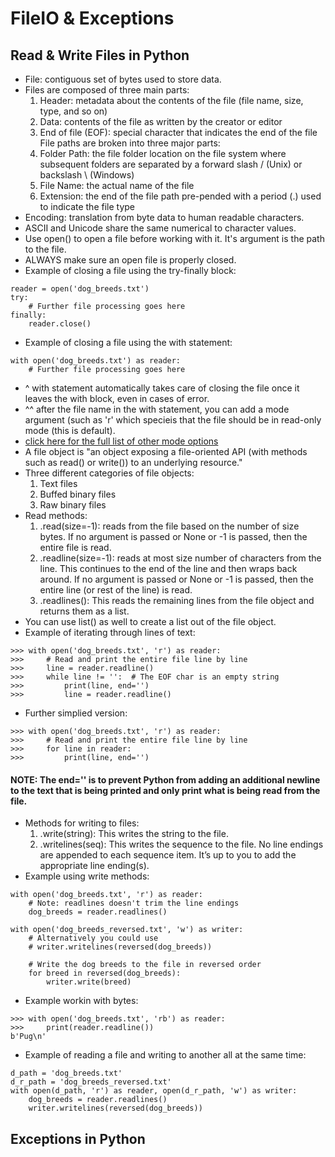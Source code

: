 # FileIO & Exceptions

## Read & Write Files in Python
- File: contiguous set of bytes used to store data.
- Files are composed of three main parts:
  1. Header: metadata about the contents of the file (file name, size, type, and so on)
  2. Data: contents of the file as written by the creator or editor
  3. End of file (EOF): special character that indicates the end of the file
File paths are broken into three major parts:
  1. Folder Path: the file folder location on the file system where subsequent folders are separated by a forward slash / (Unix) or backslash \ (Windows)
  2. File Name: the actual name of the file
  3. Extension: the end of the file path pre-pended with a period (.) used to indicate the file type
- Encoding: translation from byte data to human readable characters.
- ASCII and Unicode share the same numerical to character values. 
- Use open() to open a file before working with it. It's argument is the path to the file. 
- ALWAYS make sure an open file is properly closed. 
- Example of closing a file using the try-finally block:
```
reader = open('dog_breeds.txt')
try:
    # Further file processing goes here
finally:
    reader.close()
```
- Example of closing a file using the with statement:
```
with open('dog_breeds.txt') as reader:
    # Further file processing goes here
```
- ^ with statement automatically takes care of closing the file once it leaves the with block, even in cases of error.
- ^^ after the file name in the with statement, you can add a mode argument (such as 'r' which specieis that the file should be in read-only mode (this is default). 
- [click here for the full list of other mode options](https://docs.python.org/3/library/functions.html#open)
- A file object is "an object exposing a file-oriented API (with methods such as read() or write()) to an underlying resource."
- Three different categories of file objects:
  1. Text files
  2. Buffed binary files
  3. Raw binary files
- Read methods:
  1. .read(size=-1): reads from the file based on the number of size bytes. If no argument is passed or None or -1 is passed, then the entire file is read.
  2. .readline(size=-1): reads at most size number of characters from the line. This continues to the end of the line and then wraps back around. If no argument is passed or None or -1 is passed, then the entire line (or rest of the line) is read.
  3. .readlines(): This reads the remaining lines from the file object and returns them as a list.
- You can use list() as well to create a list out of the file object. 
- Example of iterating through lines of text:
```
>>> with open('dog_breeds.txt', 'r') as reader:
>>>     # Read and print the entire file line by line
>>>     line = reader.readline()
>>>     while line != '':  # The EOF char is an empty string
>>>         print(line, end='')
>>>         line = reader.readline()
```
- Further simplied version:
```
>>> with open('dog_breeds.txt', 'r') as reader:
>>>     # Read and print the entire file line by line
>>>     for line in reader:
>>>         print(line, end='')
```
#### NOTE: The end='' is to prevent Python from adding an additional newline to the text that is being printed and only print what is being read from the file.
- Methods for writing to files:
  1. .write(string):	This writes the string to the file.
  2. .writelines(seq):	This writes the sequence to the file. No line endings are appended to each sequence item. It’s up to you to add the appropriate line ending(s).
- Example using write methods:
```
with open('dog_breeds.txt', 'r') as reader:
    # Note: readlines doesn't trim the line endings
    dog_breeds = reader.readlines()

with open('dog_breeds_reversed.txt', 'w') as writer:
    # Alternatively you could use
    # writer.writelines(reversed(dog_breeds))

    # Write the dog breeds to the file in reversed order
    for breed in reversed(dog_breeds):
        writer.write(breed)
```
- Example workin with bytes:
```
>>> with open('dog_breeds.txt', 'rb') as reader:
>>>     print(reader.readline())
b'Pug\n'
```
- Example of reading a file and writing to another all at the same time:
```
d_path = 'dog_breeds.txt'
d_r_path = 'dog_breeds_reversed.txt'
with open(d_path, 'r') as reader, open(d_r_path, 'w') as writer:
    dog_breeds = reader.readlines()
    writer.writelines(reversed(dog_breeds))
```

## Exceptions in Python

